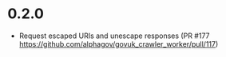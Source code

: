 # 0.2.0

* Request escaped URIs and unescape responses
  (PR #177 https://github.com/alphagov/govuk_crawler_worker/pull/117)
